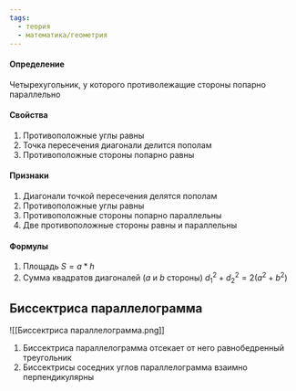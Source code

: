 ```yaml
---
tags:
  - теория
  - математика/геометрия
---
```

#### Определение
Четырехугольник, у которого противолежащие стороны попарно параллельно

#### Свойства
1. Противоположные углы равны
2. Точка пересечения диагонали делится пополам
3. Противоположные стороны попарно равны 

#### Признаки
1. Диагонали точкой пересечения делятся пополам
2. Противоположные углы равны
3. Противоположные стороны попарно параллельны
4. Две противоположные стороны равны и параллельны

#### Формулы
1. Площадь
	$S = a * h$
2. Сумма квадратов диагоналей ($a$ и $b$ стороны)
	$d_1^2 + d_2^2 = 2(a^2 + b^2)$

## Биссектриса параллелограмма

![[Биссектриса параллелограмма.png]]

1. Биссектриса параллелограмма отсекает от него равнобедренный треугольник
2. Биссектрисы соседних углов параллелограмма взаимно перпендикулярны